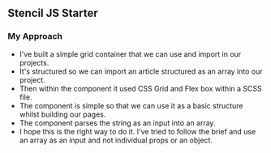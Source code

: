## Stencil JS Starter

### My Approach

- I've built a simple grid container that we can use and import in our projects.
- It's structured so we can import an article structured as an array into our project.
- Then within the component it used CSS Grid and Flex box within a SCSS file.
- The component is simple so that we can use it as a basic structure whilst building our pages.
- The component parses the string as an input into an array.
  <br/>
- I hope this is the right way to do it. I've tried to follow the brief and use an array as an input and not individual props or an object.
